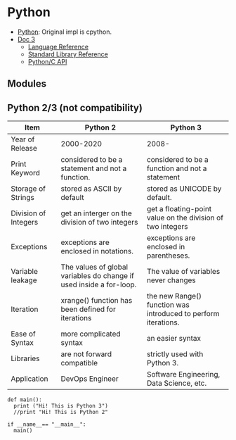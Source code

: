# Python
- [Python](https://www.python.org/): Original impl is cpython.
- [Doc 3](https://docs.python.org/3/)
    - [Language Reference](https://docs.python.org/3/reference/index.html)
    - [Standard Library Reference](https://docs.python.org/3/library/index.html)
    - [Python/C API](https://docs.python.org/3/c-api/index.html)

## Modules

## Python 2/3 (not compatibility)
|Item |	Python 2 |	Python 3 |
|-----|----------|-----------|
|Year of Release | 2000-2020 |	2008- |
|Print Keyword |	considered to be a statement and not a function. | considered to be a function and not a statement |
|Storage of Strings	| stored as ASCII by default | stored as UNICODE by default.|
|Division of Integers	| get an interger on the division of two integers | get a floating-point value on the division of two integers|
|Exceptions	| exceptions are enclosed in notations.| exceptions are enclosed in parentheses.|
|Variable leakage |	The values of global variables do change if used inside a for-loop. | The value of variables never changes |
| Iteration |xrange() function has been defined for iterations| the new Range() function was introduced to perform iterations.|
|Ease of Syntax	| more complicated syntax | an easier syntax |
|Libraries |are not forward compatible | strictly used with Python 3. |
|Application |	DevOps Engineer | Software Engineering, Data Science, etc.|

```
def main():
  print ("Hi! This is Python 3")
  //print "Hi! This is Python 2"
  
if __name__== "__main__":
  main()
```


